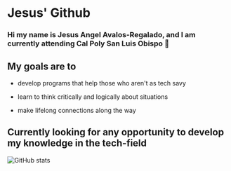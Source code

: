 # Jesus' Github

### Hi my name is Jesus Angel Avalos-Regalado, and I am currently attending Cal Poly San Luis Obispo 🐎

## My goals are to 

- develop programs that help those who aren't as tech savy

- learn to think critically and logically about situations

- make lifelong connections along the way


## Currently looking for any opportunity to develop my knowledge in the tech-field


![GitHub stats](https://github-readme-stats.vercel.app/api?username=javalosr2004&show_icons=true&theme=tokyonight)



